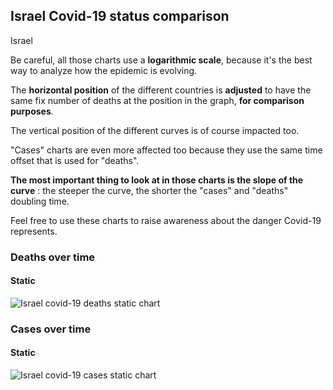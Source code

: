 ## Israel Covid-19 status comparison 

Israel



Be careful, all those charts use a **logarithmic scale**, because it's the best way to analyze how the epidemic is evolving.
 
The **horizontal position** of the different countries is **adjusted** to have the same fix number of deaths at the position in the graph, **for comparison purposes**.

The vertical position of the different curves is of course impacted too.

"Cases" charts are even more affected too because they use the same time offset that is used for "deaths".

**The most important thing to look at in those charts is the slope of the curve** : the steeper the curve, the shorter the "cases" and "deaths" doubling time.

Feel free to use these charts to raise awareness about the danger Covid-19 represents. 


 
### Deaths over time
 
#### Static
![Israel covid-19 deaths static chart](https://raw.githubusercontent.com/madlag/coronavirus_study/master/notebooks/graphs/2020-03-28/countries/Israel/2020-03-28_Israel_deaths.png "Israel covid-19 deaths static chart")   

 
### Cases over time
 
#### Static
![Israel covid-19 cases static chart](https://raw.githubusercontent.com/madlag/coronavirus_study/master/notebooks/graphs/2020-03-28/countries/Israel/2020-03-28_Israel_cases.png "Israel covid-19 cases static chart")   

